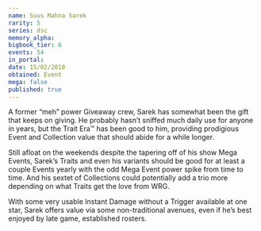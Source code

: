 ```yaml
---
name: Suus Mahna Sarek
rarity: 5
series: dsc
memory_alpha:
bigbook_tier: 6
events: 54
in_portal:
date: 15/02/2018
obtained: Event
mega: false
published: true
---
```


A former “meh” power Giveaway crew, Sarek has somewhat been the gift that keeps on giving. He probably hasn’t sniffed much daily use for anyone in years, but the Trait Era™ has been good to him, providing prodigious Event and Collection value that should abide for a while longer.

Still afloat on the weekends despite the tapering off of his show Mega Events, Sarek’s Traits and even his variants should be good for at least a couple Events yearly with the odd Mega Event power spike from time to time. And his sextet of Collections could potentially add a trio more depending on what Traits get the love from WRG.

With some very usable Instant Damage without a Trigger available at one star, Sarek offers value via some non-traditional avenues, even if he’s best enjoyed by late game, established rosters.
